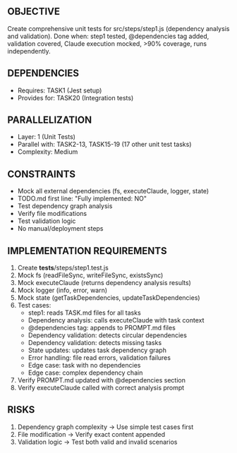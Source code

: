 ## OBJECTIVE
Create comprehensive unit tests for src/steps/step1.js (dependency analysis and validation).
Done when: step1 tested, @dependencies tag added, validation covered, Claude execution mocked, >90% coverage, runs independently.

## DEPENDENCIES
- Requires: TASK1 (Jest setup)
- Provides for: TASK20 (Integration tests)

## PARALLELIZATION
- Layer: 1 (Unit Tests)
- Parallel with: TASK2-13, TASK15-19 (17 other unit test tasks)
- Complexity: Medium

## CONSTRAINTS
- Mock all external dependencies (fs, executeClaude, logger, state)
- TODO.md first line: "Fully implemented: NO"
- Test dependency graph analysis
- Verify file modifications
- Test validation logic
- No manual/deployment steps

## IMPLEMENTATION REQUIREMENTS
1. Create __tests__/steps/step1.test.js
2. Mock fs (readFileSync, writeFileSync, existsSync)
3. Mock executeClaude (returns dependency analysis results)
4. Mock logger (info, error, warn)
5. Mock state (getTaskDependencies, updateTaskDependencies)
6. Test cases:
   - step1: reads TASK.md files for all tasks
   - Dependency analysis: calls executeClaude with task context
   - @dependencies tag: appends to PROMPT.md files
   - Dependency validation: detects circular dependencies
   - Dependency validation: detects missing tasks
   - State updates: updates task dependency graph
   - Error handling: file read errors, validation failures
   - Edge case: task with no dependencies
   - Edge case: complex dependency chain
7. Verify PROMPT.md updated with @dependencies section
8. Verify executeClaude called with correct analysis prompt

## RISKS
1. Dependency graph complexity → Use simple test cases first
2. File modification → Verify exact content appended
3. Validation logic → Test both valid and invalid scenarios
